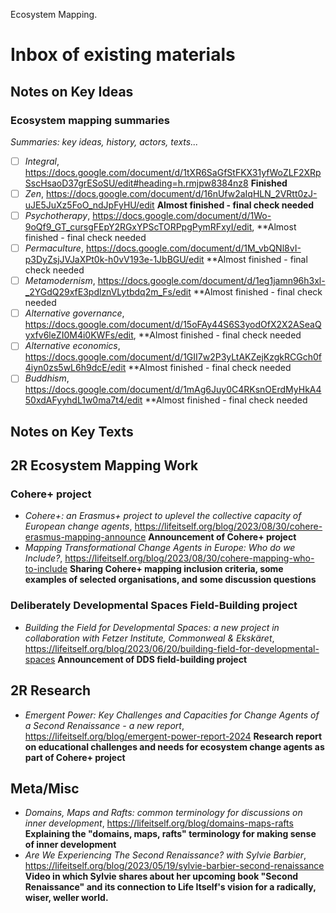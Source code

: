 Ecosystem Mapping.

# Inbox of existing materials

## Notes on Key Ideas

### Ecosystem mapping summaries

*Summaries: key ideas, history, actors, texts...*

- [ ] *Integral*, https://docs.google.com/document/d/1tXR6SaGfStFKX31yfWoZLF2XRpSscHsaoD37grESoSU/edit#heading=h.rmjpw8384nz8 **Finished**
- [ ] *Zen*, https://docs.google.com/document/d/16nUfw2aIqHLN_2VRtt0zJ-uJE5JuXz5FoO_ndJpFyHU/edit **Almost finished - final check needed**
- [ ] *Psychotherapy*, https://docs.google.com/document/d/1Wo-9oQf9_GT_cursgFEpY2RGxYPScTORPpgPymRFxyI/edit, **Almost finished - final check needed 
- [ ] *Permaculture*, https://docs.google.com/document/d/1M_vbQNl8vI-p3DyZsjJVJaXPt0k-h0vV193e-1JbBGU/edit **Almost finished - final check needed 
- [ ] *Metamodernism*, https://docs.google.com/document/d/1eg1jamn96h3xl-_2YGdQ29xfE3pdlznVLytbdq2m_Fs/edit **Almost finished - final check needed
- [ ] *Alternative governance*, https://docs.google.com/document/d/15oFAy44S6S3yodOfX2X2ASeaQyxfv6leZI0M4i0KWFs/edit, **Almost finished - final check needed
- [ ] *Alternative economics*, https://docs.google.com/document/d/1GII7w2P3yLtAKZejKzgkRCGch0f4iyn0zs5wL6h9dcE/edit **Almost finished - final check needed
- [ ] *Buddhism*, https://docs.google.com/document/d/1mAg6Juy0C4RKsnOErdMyHkA450xdAFyyhdL1w0ma7t4/edit **Almost finished - final check needed

## Notes on Key Texts

## 2R Ecosystem Mapping Work

### Cohere+ project

- _Cohere+: an Erasmus+ project to uplevel the collective capacity of European change agents_, https://lifeitself.org/blog/2023/08/30/cohere-erasmus-mapping-announce **Announcement of Cohere+ project**
- _Mapping Transformational Change Agents in Europe: Who do we Include?_, https://lifeitself.org/blog/2023/08/30/cohere-mapping-who-to-include **Sharing Cohere+ mapping inclusion criteria, some examples of selected organisations, and some discussion questions**

### Deliberately Developmental Spaces Field-Building project

- _Building the Field for Developmental Spaces: a new project in collaboration with Fetzer Institute, Commonweal & Ekskäret_, https://lifeitself.org/blog/2023/06/20/building-field-for-developmental-spaces **Announcement of DDS field-building project**

## 2R Research

- _Emergent Power: Key Challenges and Capacities for Change Agents of a Second Renaissance - a new report_, https://lifeitself.org/blog/emergent-power-report-2024 **Research report on educational challenges and needs for ecosystem change agents as part of Cohere+ project**

## Meta/Misc

- _Domains, Maps and Rafts: common terminology for discussions on inner development_, https://lifeitself.org/blog/domains-maps-rafts **Explaining the "domains, maps, rafts" terminology for making sense of inner development**
- _Are We Experiencing The Second Renaissance? with Sylvie Barbier_, https://lifeitself.org/blog/2023/05/19/sylvie-barbier-second-renaissance **Video in which Sylvie shares about her upcoming book "Second Renaissance" and its connection to Life Itself's vision for a radically, wiser, weller world.**
